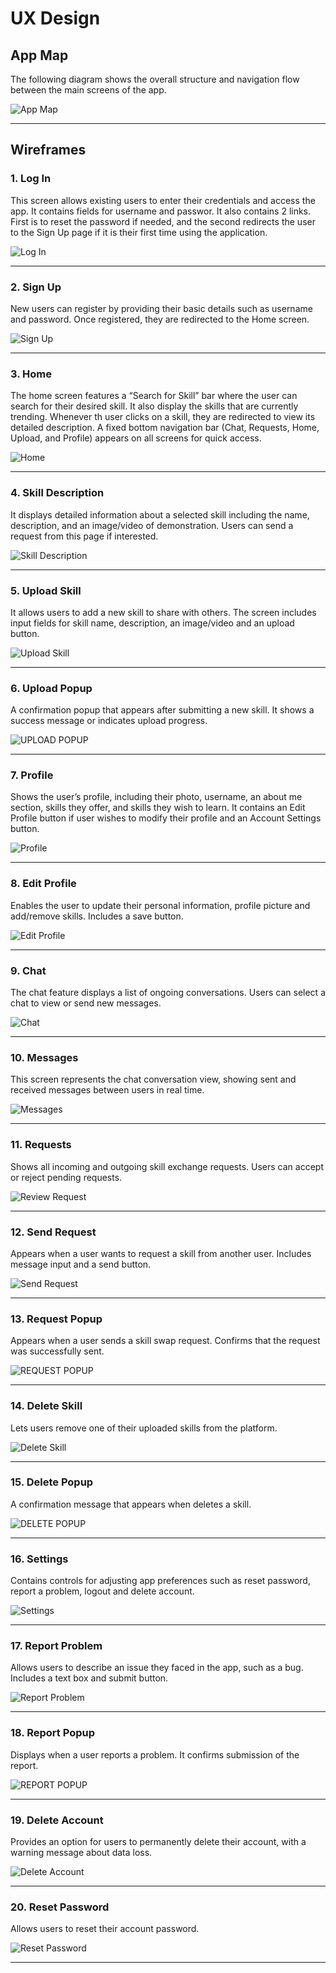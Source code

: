 # UX Design

## App Map
The following diagram shows the overall structure and navigation flow between the main screens of the app.

![App Map](./ux-design/AppMap.png)

---

## Wireframes

### 1. Log In
This screen allows existing users to enter their credentials and access the app. It contains fields for username and passwor. It also contains 2 links. First is to reset the password if needed, and the second redirects the user to the Sign Up page if it is their first time using the application.

![Log In](./ux-design/Log%20In.png)

---

### 2. Sign Up
New users can register by providing their basic details such as username and password. Once registered, they are redirected to the Home screen.

![Sign Up](./ux-design/Sign%20Up.png)

---

### 3. Home
The home screen features a “Search for Skill” bar where the user can search for their desired skill. It also display the skills that are currently trending. Whenever th user clicks on a skill, they are redirected to view its detailed description. A fixed bottom navigation bar (Chat, Requests, Home, Upload, and Profile) appears on all screens for quick access.

![Home](./ux-design/Home.png)

---

### 4. Skill Description
It displays detailed information about a selected skill including the name, description, and an image/video of demonstration. Users can send a request from this page if interested.

![Skill Description](./ux-design/Skill%20Description.png)

---

### 5. Upload Skill
It allows users to add a new skill to share with others. The screen includes input fields for skill name, description, an image/video and an upload button.

![Upload Skill](./ux-design/Upload%20Skill.png)

---

### 6. Upload Popup
A confirmation popup that appears after submitting a new skill. It shows a success message or indicates upload progress.

![UPLOAD POPUP](./ux-design/UPLOAD%20POPUP.png)

---

### 7. Profile
Shows the user’s profile, including their photo, username, an about me section, skills they offer, and skills they wish to learn. It contains an Edit Profile button if user wishes to modify their profile and an Account Settings button.

![Profile](./ux-design/Profile.png)

---

### 8. Edit Profile
Enables the user to update their personal information, profile picture and add/remove skills. Includes a save button.

![Edit Profile](./ux-design/Edit%20Profile.png)

---

### 9. Chat
The chat feature displays a list of ongoing conversations. Users can select a chat to view or send new messages.

![Chat](./ux-design/Chat.png)

---

### 10. Messages
This screen represents the chat conversation view, showing sent and received messages between users in real time.

![Messages](./ux-design/Messages.png)

---

### 11. Requests
Shows all incoming and outgoing skill exchange requests. Users can accept or reject pending requests.

![Review Request](./ux-design/Review%20Request.png)

---

### 12. Send Request
Appears when a user wants to request a skill from another user. Includes message input and a send button.

![Send Request](./ux-design/Send%20Request.png)

---

### 13. Request Popup
Appears when a user sends a skill swap request. Confirms that the request was successfully sent.

![REQUEST POPUP](./ux-design/REQUEST%20POPUP.png)

---

### 14. Delete Skill
Lets users remove one of their uploaded skills from the platform.

![Delete Skill](./ux-design/Delete%20Skill.png)

---

### 15. Delete Popup
A confirmation message that appears when deletes a skill.

![DELETE POPUP](./ux-design/DELETE%20POPUP.png)

---

### 16. Settings
Contains controls for adjusting app preferences such as reset password, report a problem, logout and delete account.

![Settings](./ux-design/Settings.png)

---

### 17. Report Problem
Allows users to describe an issue they faced in the app, such as a bug. Includes a text box and submit button.

![Report Problem](./ux-design/Report%20Problem.png)

---

### 18. Report Popup
Displays when a user reports a problem. It confirms submission of the report.

![REPORT POPUP](./ux-design/REPORT%20POPUP.png)

---

### 19. Delete Account
Provides an option for users to permanently delete their account, with a warning message about data loss.

![Delete Account](./ux-design/DeleteAccount.png)

---


### 20. Reset Password
Allows users to reset their account password.

![Reset Password](./ux-design/Reset%20Password.png)

---




